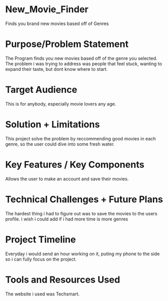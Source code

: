 # New_Movie_Finder
Finds you brand new movies based off of Genres

 # Purpose/Problem Statement
The Program finds you new movies based off of the genre you selected. The problem i was trying to address was people that feel stuck, wanting to expand their taste, but dont know where to start.

# Target Audience
This is for anybody, especially movie lovers any age.

 # Solution + Limitations
This project solve the problem by reccommending good movies in each genre, so the user could dive into some fresh water.

# Key Features / Key Components
Allows the user to make an account and save their movies.

# Technical Challenges + Future Plans
The hardest thing i had to figure out was to save the movies to the users profile. i wish i could add if i had more time is more genres

# Project Timeline
Everyday i would send an hour working on it, puting my phone to the side so i can fully focus on the project.

# Tools and Resources Used
The website i used was Techsmart.
